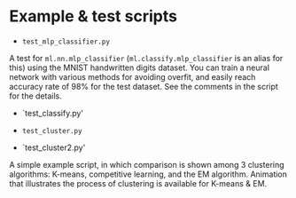 # Example & test scripts

- `test_mlp_classifier.py`

A test for `ml.nn.mlp_classifier` (`ml.classify.mlp_classifier` is an alias for this) using the MNIST handwritten digits dataset.
You can train a neural network with various methods for avoiding overfit, and easily reach accuracy rate of 98% for the test dataset.
See the comments in the script for the details.

- `test_classify.py'

- `test_cluster.py`

- `test_cluster2.py'

A simple example script, in which comparison is shown among 3 clustering algorithms: K-means, competitive learning, and the EM algorithm.
Animation that illustrates the process of clustering is available for K-means & EM.